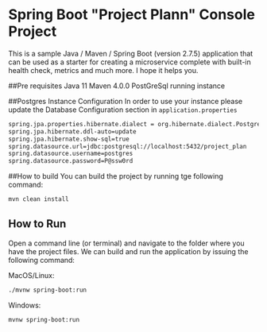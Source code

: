 # Spring Boot "Project Plann" Console Project

This is a sample Java / Maven / Spring Boot (version 2.7.5) application that can be used as a starter for creating a microservice complete with built-in health check, metrics and much more. I hope it helps you.

##Pre requisites
Java 11 Maven 4.0.0 PostGreSql running instance 

##Postgres Instance Configuration
In order to use your instance please update the Database Configuration section in `application.properties`

```sh
spring.jpa.properties.hibernate.dialect = org.hibernate.dialect.PostgreSQLDialect
spring.jpa.hibernate.ddl-auto=update
spring.jpa.hibernate.show-sql=true
spring.datasource.url=jdbc:postgresql://localhost:5432/project_plan
spring.datasource.username=postgres
spring.datasource.password=P@ssw0rd
```

##How to build 
You can build the project by running tge following command:
```sh
mvn clean install
```

## How to Run
Open a command line (or terminal) and navigate to the folder where you have the project files. We can build and run the application by issuing the following command:

MacOS/Linux:
```sh
./mvnw spring-boot:run
```

Windows:
```sh
mvnw spring-boot:run
```

